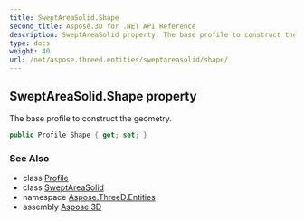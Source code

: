 ```yaml
---
title: SweptAreaSolid.Shape
second_title: Aspose.3D for .NET API Reference
description: SweptAreaSolid property. The base profile to construct the geometry
type: docs
weight: 40
url: /net/aspose.threed.entities/sweptareasolid/shape/
---
```

## SweptAreaSolid.Shape property

The base profile to construct the geometry.

```csharp
public Profile Shape { get; set; }
```

### See Also

* class [Profile](../../../aspose.threed.profiles/profile/)
* class [SweptAreaSolid](../)
* namespace [Aspose.ThreeD.Entities](../../../aspose.threed.entities/)
* assembly [Aspose.3D](../../../)


